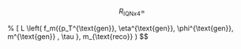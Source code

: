 $$ R_{\text{IQN}x4} =  $$

% [ L \left( f_m(\{p_T^{\text{gen}}, \eta^{\text{gen}}, \phi^{\text{gen}}, m^{\text{gen}} , \tau \}, m_{\text{reco}} ) $$